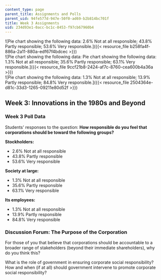 ```yaml
---
content_type: page
parent_title: Assignments and Polls
parent_uid: 94fe577d-947e-50f0-ad69-b2b814bc701f
title: Week 3 Assignments
uid: 234d93e1-0acc-bc1c-8453-f97cb67960b4
---
```


![Pie chart showing the following data: 2.6% Not at all responsible; 43.8% Partly responsible; 53.6% Very responsible.]({{< resource_file b258fa4f-886a-2a11-880a-edf67f4bdcec >}})  
![Pie chart showing the following data: Pie chart showing the following data: 1.3% Not at all responsible; 35.6% Partly responsible; 63.1% Very responsible.]({{< resource_file 9ccf21b8-2424-af7c-8760-cea600b4a36a >}})  
![Pie chart showing the following data: 1.3% Not at all responsible; 13.9% Partly responsible; 84.8% Very responsible.]({{< resource_file 2504364e-d81c-33d3-1265-09211e80d52f >}})

Week 3: Innovations in the 1980s and Beyond
-------------------------------------------

### Week 3 Poll Data

Students' responses to the question: **How responsible do you feel that corporations should be toward the following groups?**

**Stockholders:**

*   2.6% Not at all responsible
*   43.8% Partly responsible
*   53.6% Very responsible

**Society at large:**

*   1.3% Not at all responsible
*   35.6% Partly responsible
*   63.1% Very responsible

**Its employees:**

*   1.3% Not at all responsible
*   13.9% Partly responsible
*   84.8% Very responsible

### Discussion Forum: The Purpose of the Corporation

For those of you that believe that corporations should be accountable to a broader range of stakeholders (beyond their immediate shareholders), why do you think this?

What is the role of government in ensuring corporate social responsibility? How and when (if at all) should government intervene to promote corporate social responsibility?